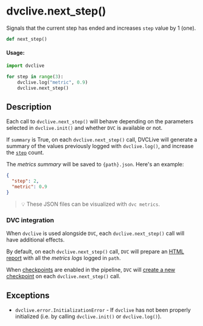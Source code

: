 # dvclive.next_step()

Signals that the current step has ended and increases `step` value by 1 (one).

```py
def next_step()
```

#### Usage:

```py
import dvclive

for step in range(3):
    dvclive.log("metric", 0.9)
    dvclive.next_step()
```

## Description

Each call to `dvclive.next_step()` will behave depending on the parameters
selected in `dvclive.init()` and whether `DVC` is available or not.

If `summary` is True, on each `dvclive.next_step()` call, DVCLive will generate
a summary of the values previously logged with `dvclive.log()`, and increase the
[`step`](/doc/dvclive/api-reference/get_step) count.

The _metrics summary_ will be saved to `{path}.json`. Here's an example:

```json
{
  "step": 2,
  "metric": 0.9
}
```

> 💡 These JSON files can be visualized with `dvc metrics`.

### DVC integration

When `dvclive` is used alongside `DVC`, each `dvclive.next_step()` call will
have additional effects.

By default, on each `dvclive.next_step()` call, `DVC` will prepare an
[HTML report](/doc/dvclive/user-guide/dvclive-with-dvc#html-report) with all the
_metrics logs_ logged in `path`.

When [checkpoints](/doc/user-guide/experiment-management/checkpoints) are
enabled in the <abbr>pipeline</abbr>, `DVC` will
[create a new checkpoint](/doc/dvclive/user-guide/dvclive-with-dvc#checkpoints)
on each `dvclive.next_step()` call.

## Exceptions

- `dvclive.error.InitializationError` - If `dvclive` has not been properly
  initialized (i.e. by calling `dvclive.init()` or `dvclive.log()`).
